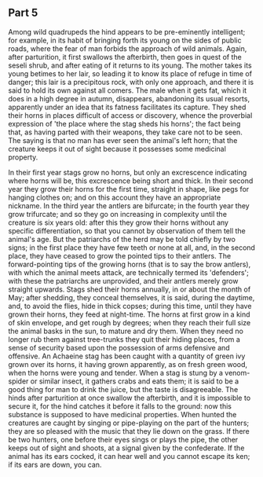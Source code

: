 ## Part 5

Among wild quadrupeds the hind appears to be pre-eminently intelligent; for example, in its habit of bringing forth its young on the sides of public roads, where the fear of man forbids the approach of wild animals.
Again, after parturition, it first swallows the afterbirth, then goes in quest of the seseli shrub, and after eating of it returns to its young.
The mother takes its young betimes to her lair, so leading it to know its place of refuge in time of danger; this lair is a precipitous rock, with only one approach, and there it is said to hold its own against all comers.
The male when it gets fat, which it does in a high degree in autumn, disappears, abandoning its usual resorts, apparently under an idea that its fatness facilitates its capture.
They shed their horns in places difficult of access or discovery, whence the proverbial expression of 'the place where the stag sheds his horns'; the fact being that, as having parted with their weapons, they take care not to be seen.
The saying is that no man has ever seen the animal's left horn; that the creature keeps it out of sight because it possesses some medicinal property.

In their first year stags grow no horns, but only an excrescence indicating where horns will be, this excrescence being short and thick.
In their second year they grow their horns for the first time, straight in shape, like pegs for hanging clothes on; and on this account they have an appropriate nickname.
In the third year the antlers are bifurcate; in the fourth year they grow trifurcate; and so they go on increasing in complexity until the creature is six years old: after this they grow their horns without any specific differentiation, so that you cannot by observation of them tell the animal's age.
But the patriarchs of the herd may be told chiefly by two signs; in the first place they have few teeth or none at all, and, in the second place, they have ceased to grow the pointed tips to their antlers.
The forward-pointing tips of the growing horns (that is to say the brow antlers), with which the animal meets attack, are technically termed its 'defenders'; with these the patriarchs are unprovided, and their antlers merely grow straight upwards.
Stags shed their horns annually, in or about the month of May; after shedding, they conceal themselves, it is said, during the daytime, and, to avoid the flies, hide in thick copses; during this time, until they have grown their horns, they feed at night-time.
The horns at first grow in a kind of skin envelope, and get rough by degrees; when they reach their full size the animal basks in the sun, to mature and dry them.
When they need no longer rub them against tree-trunks they quit their hiding places, from a sense of security based upon the possession of arms defensive and offensive.
An Achaeine stag has been caught with a quantity of green ivy grown over its horns, it having grown apparently, as on fresh green wood, when the horns were young and tender.
When a stag is stung by a venom-spider or similar insect, it gathers crabs and eats them; it is said to be a good thing for man to drink the juice, but the taste is disagreeable.
The hinds after parturition at once swallow the afterbirth, and it is impossible to secure it, for the hind catches it before it falls to the ground: now this substance is supposed to have medicinal properties.
When hunted the creatures are caught by singing or pipe-playing on the part of the hunters; they are so pleased with the music that they lie down on the grass.
If there be two hunters, one before their eyes sings or plays the pipe, the other keeps out of sight and shoots, at a signal given by the confederate.
If the animal has its ears cocked, it can hear well and you cannot escape its ken; if its ears are down, you can.

